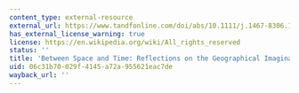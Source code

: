 ```yaml
---
content_type: external-resource
external_url: https://www.tandfonline.com/doi/abs/10.1111/j.1467-8306.1990.tb00305.x
has_external_license_warning: true
license: https://en.wikipedia.org/wiki/All_rights_reserved
status: ''
title: 'Between Space and Time: Reflections on the Geographical Imagination'
uid: 06c31b70-029f-4145-a72a-955621eac7de
wayback_url: ''
---
```


